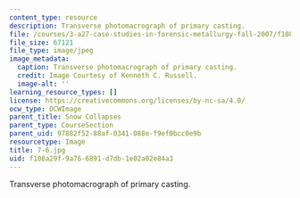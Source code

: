 ```yaml
---
content_type: resource
description: Transverse photomacrograph of primary casting.
file: /courses/3-a27-case-studies-in-forensic-metallurgy-fall-2007/f108a29f9a766891d7db1e02a02e84a3_7-6.jpg
file_size: 67121
file_type: image/jpeg
image_metadata:
  caption: Transverse photomacrograph of primary casting.
  credit: Image Courtesy of Kenneth C. Russell.
  image-alt: ''
learning_resource_types: []
license: https://creativecommons.org/licenses/by-nc-sa/4.0/
ocw_type: OCWImage
parent_title: Snow Collapses
parent_type: CourseSection
parent_uid: 97882f52-88af-0341-088e-f9ef0bcc0e9b
resourcetype: Image
title: 7-6.jpg
uid: f108a29f-9a76-6891-d7db-1e02a02e84a3
---
```

Transverse photomacrograph of primary casting.